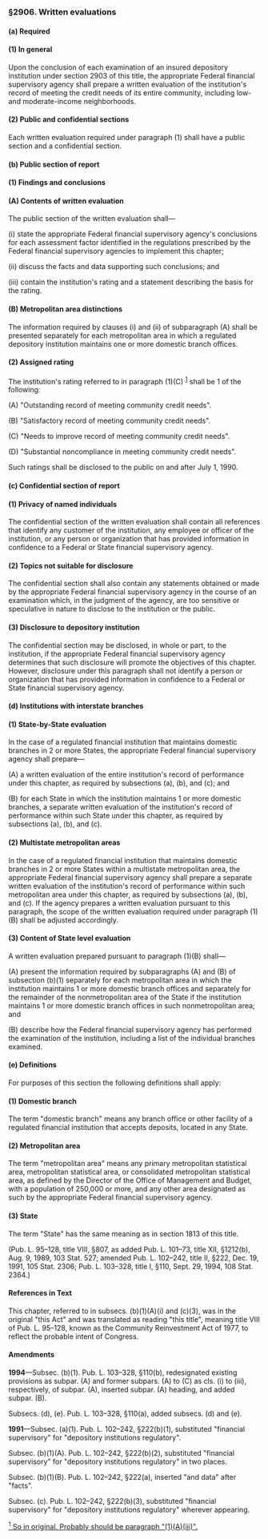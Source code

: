 ### §2906. Written evaluations ###

#### (a) Required ####

#### (1) In general ####

Upon the conclusion of each examination of an insured depository institution under section 2903 of this title, the appropriate Federal financial supervisory agency shall prepare a written evaluation of the institution's record of meeting the credit needs of its entire community, including low- and moderate-income neighborhoods.

#### (2) Public and confidential sections ####

Each written evaluation required under paragraph (1) shall have a public section and a confidential section.

#### (b) Public section of report ####

#### (1) Findings and conclusions ####

#### (A) Contents of written evaluation ####

The public section of the written evaluation shall—

(i) state the appropriate Federal financial supervisory agency's conclusions for each assessment factor identified in the regulations prescribed by the Federal financial supervisory agencies to implement this chapter;

(ii) discuss the facts and data supporting such conclusions; and

(iii) contain the institution's rating and a statement describing the basis for the rating.

#### (B) Metropolitan area distinctions ####

The information required by clauses (i) and (ii) of subparagraph (A) shall be presented separately for each metropolitan area in which a regulated depository institution maintains one or more domestic branch offices.

#### (2) Assigned rating ####

The institution's rating referred to in paragraph (1)(C) <sup><a href="#2906_1_target" name="2906_1">1</a></sup> shall be 1 of the following:

(A) "Outstanding record of meeting community credit needs".

(B) "Satisfactory record of meeting community credit needs".

(C) "Needs to improve record of meeting community credit needs".

(D) "Substantial noncompliance in meeting community credit needs".

Such ratings shall be disclosed to the public on and after July 1, 1990.

#### (c) Confidential section of report ####

#### (1) Privacy of named individuals ####

The confidential section of the written evaluation shall contain all references that identify any customer of the institution, any employee or officer of the institution, or any person or organization that has provided information in confidence to a Federal or State financial supervisory agency.

#### (2) Topics not suitable for disclosure ####

The confidential section shall also contain any statements obtained or made by the appropriate Federal financial supervisory agency in the course of an examination which, in the judgment of the agency, are too sensitive or speculative in nature to disclose to the institution or the public.

#### (3) Disclosure to depository institution ####

The confidential section may be disclosed, in whole or part, to the institution, if the appropriate Federal financial supervisory agency determines that such disclosure will promote the objectives of this chapter. However, disclosure under this paragraph shall not identify a person or organization that has provided information in confidence to a Federal or State financial supervisory agency.

#### (d) Institutions with interstate branches ####

#### (1) State-by-State evaluation ####

In the case of a regulated financial institution that maintains domestic branches in 2 or more States, the appropriate Federal financial supervisory agency shall prepare—

(A) a written evaluation of the entire institution's record of performance under this chapter, as required by subsections (a), (b), and (c); and

(B) for each State in which the institution maintains 1 or more domestic branches, a separate written evaluation of the institution's record of performance within such State under this chapter, as required by subsections (a), (b), and (c).

#### (2) Multistate metropolitan areas ####

In the case of a regulated financial institution that maintains domestic branches in 2 or more States within a multistate metropolitan area, the appropriate Federal financial supervisory agency shall prepare a separate written evaluation of the institution's record of performance within such metropolitan area under this chapter, as required by subsections (a), (b), and (c). If the agency prepares a written evaluation pursuant to this paragraph, the scope of the written evaluation required under paragraph (1)(B) shall be adjusted accordingly.

#### (3) Content of State level evaluation ####

A written evaluation prepared pursuant to paragraph (1)(B) shall—

(A) present the information required by subparagraphs (A) and (B) of subsection (b)(1) separately for each metropolitan area in which the institution maintains 1 or more domestic branch offices and separately for the remainder of the nonmetropolitan area of the State if the institution maintains 1 or more domestic branch offices in such nonmetropolitan area; and

(B) describe how the Federal financial supervisory agency has performed the examination of the institution, including a list of the individual branches examined.

#### (e) Definitions ####

For purposes of this section the following definitions shall apply:

#### (1) Domestic branch ####

The term "domestic branch" means any branch office or other facility of a regulated financial institution that accepts deposits, located in any State.

#### (2) Metropolitan area ####

The term "metropolitan area" means any primary metropolitan statistical area, metropolitan statistical area, or consolidated metropolitan statistical area, as defined by the Director of the Office of Management and Budget, with a population of 250,000 or more, and any other area designated as such by the appropriate Federal financial supervisory agency.

#### (3) State ####

The term "State" has the same meaning as in section 1813 of this title.

(Pub. L. 95–128, title VIII, §807, as added Pub. L. 101–73, title XII, §1212(b), Aug. 9, 1989, 103 Stat. 527; amended Pub. L. 102–242, title II, §222, Dec. 19, 1991, 105 Stat. 2306; Pub. L. 103–328, title I, §110, Sept. 29, 1994, 108 Stat. 2364.)

#### References in Text ####

This chapter, referred to in subsecs. (b)(1)(A)(i) and (c)(3), was in the original "this Act" and was translated as reading "this title", meaning title VIII of Pub. L. 95–128, known as the Community Reinvestment Act of 1977, to reflect the probable intent of Congress.

#### Amendments ####

**1994**—Subsec. (b)(1). Pub. L. 103–328, §110(b), redesignated existing provisions as subpar. (A) and former subpars. (A) to (C) as cls. (i) to (iii), respectively, of subpar. (A), inserted subpar. (A) heading, and added subpar. (B).

Subsecs. (d), (e). Pub. L. 103–328, §110(a), added subsecs. (d) and (e).

**1991**—Subsec. (a)(1). Pub. L. 102–242, §222(b)(1), substituted "financial supervisory" for "depository institutions regulatory".

Subsec. (b)(1)(A). Pub. L. 102–242, §222(b)(2), substituted "financial supervisory" for "depository institutions regulatory" in two places.

Subsec. (b)(1)(B). Pub. L. 102–242, §222(a), inserted "and data" after "facts".

Subsec. (c). Pub. L. 102–242, §222(b)(3), substituted "financial supervisory" for "depository institutions regulatory" wherever appearing.

[<sup>1</sup> So in original. Probably should be paragraph "(1)(A)(iii)".](#2906_1)